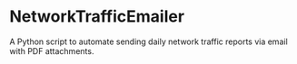 # NetworkTrafficEmailer
A Python script to automate sending daily network traffic reports via email with PDF attachments.
